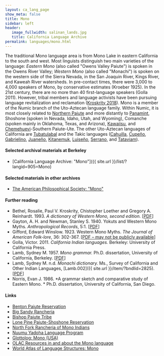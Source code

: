 ```yaml
---
layout: ca_lang_page
show_meta: false
title: Mono
sidebar: left
header:
   image_fullwidth: salinan_lands.jpg
   title: California Language Archive
permalink: languages/mono.html
---
```


The traditional Mono language area is from Mono Lake in eastern California to the south and west. Most linguists distinguish two main varieties of the language: *Eastern Mono* (also called "Owens Valley Paiute") is spoken in the Owens River Valley; *Western Mono* (also called "Monachi") is spoken on the western side of the Sierra Nevada, in the San Joaquin River, Kings River, and Kaweah River watersheds. In pre-contact times, there were 3,000 to 4,000 speakers of Mono, by conservative estimates (Kroeber 1925). In the 21st century, there are no more than 40 first-language speakers (Golla 2011). However, tribal members and language activists have been pursuing language revitalization and reclamation ([Kroskrity 2018](https://escholarship.org/content/qt4h56h7jb/qt4h56h7jb_noSplash_cd67e0da8f6275abdb44ac75987200ad.pdf)). Mono is a member of the Numic branch of the Uto-Aztecan language family. Within Numic, it is most closely related to [Northern Paiute](northern-paiute.html) and more distantly to [Panamint](panamint.html), Shoshone (spoken in Nevada, Idaho, Utah, and Wyoming), Comanche (spoken mainly in Oklahoma, Texas, and Arizona), [Kawaiisu](kawaiisu.html), and [Chemehuevi](chemehuevi.html)-Southern Paiute-Ute. The other Uto-Aztecan languages of California are [Tubatulabal](tubatulabal.html) and the Takic languages ([Cahuilla](cahuilla.html), [Cupeño](cupeno.html), [Gabrielino](gabrielino.html), [Juaneño](juaneno.html), [Kitanemuk](kitanemuk.html), [Luiseño](luiseno.html), [Serrano](serrano.html), and [Tataviam](tataviam.html)).

#### Selected archival materials at Berkeley

* [California Language Archive: "Mono"]({{ site.url }}/list/?langid=905=Mono)

#### Selected materials in other archives

* [The American Philosophical Society: "Mono"](https://indigenousguide.amphilsoc.org/search?search_api_fulltext=Mono&amp;f%5B0%5D=guide_language_content_title%3AMono)

#### Further reading

* Bethel, Rosalie, Paul V. Kroskrity, Chistopher Loether and Gregory A. Reinhardt. 1993. *A dictionary of Western Mono, second edition.* [[PDF](https://www.northforkrancheria-nsn.gov/our-people/language/mono-dictionary/)]
* Gayton, A. H. and Newman, Stanley S. 1940. Yokuts and Western Mono Myths. *Anthropological Records*, 5:1. [[PDF](https://digitalassets.lib.berkeley.edu/anthpubs/ucb/text/ucar005-002.pdf)]
* Gifford, Edward Winslow. 1923. Western Mono Myths. *The Journal of American Folk-lore*, 36: 302-367. [[PDF – may not be publicly available](https://www.jstor.org/stable/535047?seq=1#metadata_info_tab_contents)]
* Golla, Victor. 2011. *California Indian languages.* Berkeley: University of California Press.
* Lamb, Sydney M. 1957. *Mono grammar.* Ph.D. dissertation, University of California, Berkeley. [[PDF](https://berkeley.app.box.com/v/lamb-1958)]
* Lamb, Sydney M. n.d. *Monachi dictionary.* Ms., Survey of California and Other Indian Languages, [Lamb.002]({{ site.url }}/item/?bndlid=2825). [[PDF](https://berkeley.app.box.com/v/lamb-002)]
* Norris, Evan J. 1986. *A grammar sketch and comparative study of Eastern Mono. * Ph.D. dissertation, University of California, San Diego.

#### Links

* [Benton Paiute Reservation](http://www.bentonpaiutereservation.org/)
* [Big Sandy Rancheria](http://www.bigsandyrancheria.com/)
* [Bishop Paiute Tribe](http://www.bishoppaiutetribe.com/)
* [Lone Pine Paiute-Shoshone Reservation](http://lppsr.org/)
* [North Fork Rancheria of Mono Indians](https://www.northforkrancheria-nsn.gov/)
* [Nuumu Yadoha Language Program](http://www.ovcdc.com/blog/language/)
* [Glottolog: Mono (USA)](https://glottolog.org/resource/languoid/id/mono1275)
* [OLAC Resources in and about the Mono language](http://www.language-archives.org/language/mte)
* [World Atlas of Language Structures: Mono](http://wals.info/languoid/lect/wals_code_mno)

